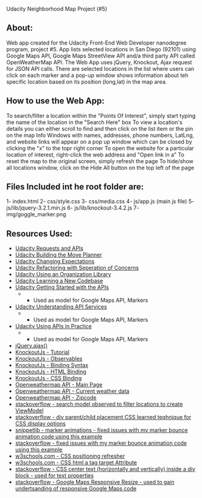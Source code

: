 Udacity Neighborhood Map Project (#5)

## About: 
Web app created for the Udacity Front-End Web Developer nanodegree program, project #5.
App lists selected locations in San Diego (92101) using Google Maps API, Google Maps StreetView API and/a third party API called OpenWeatherMap API. The Web App uses jQuery, Knockout, Ajax request for JSON API calls. There are selected locations in the list where users can click on each marker and a pop-up window shows information about teh specific location based on its position (long,lat) in the map area.

## How to use the Web App:
To search/filter a location within the "Points Of Interest", simply start typing the name of the location in the "Search Here" box
To view a location's details you can either scroll to find and then click on the list item or the pin on the map
Info Windows with names, addresses, phone numbers, LatLng, and website links will appear on a pop up window which can be closed by clicking the "x" to the topr right corner
To open the website for a particular location of interest, right-click the web address and "Open link in a"
To reset the map to the original screen, simply refresh the page
To hide/show all locations window, click on the Hide All button on the top left of the page

## Files Included int he root folder are:
1- index.html
2- css/style.css
3- css/media.css
4- js/app.js (main js file)
5- js/lib/jquery-3.2.1.min.js
6- js/lib/knockout-3.4.2.js
7- img/goggle_marker.png

## Resources Used:
- [Udacity Requests and APIs](https://classroom.udacity.com/nanodegrees/nd001/parts/e87c34bf-a9c0-415f-b007-c2c2d7eead73/modules/271165859175460/lessons/3174548544/concepts/31744191770923)
- [Udacity Building the Move Planner](https://classroom.udacity.com/nanodegrees/nd001/parts/e87c34bf-a9c0-415f-b007-c2c2d7eead73/modules/271165859175460/lessons/3310298553)
- [Udacity Changing Expectations](https://classroom.udacity.com/nanodegrees/nd001/parts/e87c34bf-a9c0-415f-b007-c2c2d7eead73/modules/271165859175461/lessons/3417188540)
- [Udacity Refactoring with Seperation of Concerns](https://classroom.udacity.com/nanodegrees/nd001/parts/e87c34bf-a9c0-415f-b007-c2c2d7eead73/modules/271165859175461/lessons/3437288625)
- [Udacity Using an Organization Library](https://classroom.udacity.com/nanodegrees/nd001/parts/e87c34bf-a9c0-415f-b007-c2c2d7eead73/modules/271165859175461/lessons/3406489055)
- [Udacity Learning a New Codebase](https://classroom.udacity.com/nanodegrees/nd001/parts/e87c34bf-a9c0-415f-b007-c2c2d7eead73/modules/271165859175461/lessons/3525509902)
- [Udacity Getting Started with the APIs](https://classroom.udacity.com/nanodegrees/nd001/parts/e87c34bf-a9c0-415f-b007-c2c2d7eead73/modules/4fd8d440-9428-4de7-93c0-4dca17a36700/lessons/8304370457)
	* * Used as model for Google Maps API, Markers
- [Udacity Understanding API Services](https://classroom.udacity.com/nanodegrees/nd001/parts/e87c34bf-a9c0-415f-b007-c2c2d7eead73/modules/4fd8d440-9428-4de7-93c0-4dca17a36700/lessons/8306134879)
	* * Used as model for Google Maps API, Markers
- [Udacity Using APIs in Practice](https://classroom.udacity.com/nanodegrees/nd001/parts/e87c34bf-a9c0-415f-b007-c2c2d7eead73/modules/4fd8d440-9428-4de7-93c0-4dca17a36700/lessons/8307966915)
	* * Used as model for Google Maps API, Markers
- [jQuery.ajax()](http://api.jquery.com/jquery.ajax)
- [KnockoutJs - Tutorial](http://learn.knockoutjs.com)
- [KnockoutJs - Observables](http://knockoutjs.com/documentation/observables.html)
- [KnockoutJs - Binding Syntax](http://knockoutjs.com/documentation/binding-syntax.html)
- [KnockoutJs - HTML Binding](http://knockoutjs.com/documentation/html-binding.html)
- [KnockoutJs - CSS Binding](http://knockoutjs.com/documentation/css-binding.html)
- [Openweathermap API - Main Page](http://openweathermap.org/api)
- [Openweathermap API - Current weather data](http://openweathermap.org/current)
- [Openweathermap API - Zipcode](http://openweathermap.org/current#zip)
- [stackoverflow - search model observed to filter locations to create ViewModel](https://stackoverflow.com/questions/13390099/knockout-mapping-of-data-not-working-with-filter-function)
- [stackoverflow - div parent/child placement CSS learned teqhnique for CSS display options](https://stackoverflow.com/questions/2842368/how-to-place-last-div-into-right-top-corner-of-parent-div-css)
- [snippetlib - marker animations - fixed issues with my marker bounce animation code using this example](https://snippetlib.com/google_maps/marker_animations)
- [stackoverflow -  fixed issues with my marker bounce animation code using this example](https://stackoverflow.com/questions/40739353/google-maps-animate-particular-marker-on-click)
- [w3schools.com - CSS positioning refresher ](https://www.w3schools.com/css/css_positioning.asp)
- [w3schools.com - CSS html a tag target Attribute ](https://www.w3schools.com/tags/att_a_target.asp)
- [stackoverflow - CSS center text (horizontally and vertically) inside a div block - used for text properties](https://stackoverflow.com/questions/5703552/css-center-text-horizontally-and-vertically-inside-a-div-block)
- [stackoverflow - Google Maps Responsive Resize - used to gain undertsanding of responsive Google Maps code](https://stackoverflow.com/questions/18444161/google-maps-responsive-resize)
